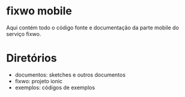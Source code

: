 # fixwo mobile
Aqui contém todo o código fonte e documentação da parte mobile do serviço fixwo.

# Diretórios
- documentos: sketches e outros documentos
- fixwo: projeto ionic
- exemplos: códigos de exemplos
